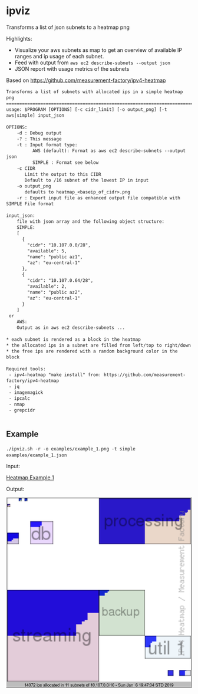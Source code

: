 # ipviz

Transforms a list of json subnets to a heatmap png

Highlights:

* Visualize your aws subnets as map to get an overview of available IP ranges and ip usage of each subnet.
* Feed with output from `aws ec2 describe-subnets --output json`
* JSON report with usage metrics of the subnets


Based on https://github.com/measurement-factory/ipv4-heatmap

```
Transforms a list of subnets with allocated ips in a simple heatmap png
=======================================================================
usage: $PROGRAM [OPTIONS] [-c cidr_limit] [-o output_png] [-t aws|simple] input_json

OPTIONS:
    -d : Debug output
    -? : This message
    -t : Input format type:
          AWS (default): Format as aws ec2 describe-subnets --output json
          SIMPLE : Format see below
    -c CIDR
       Limit the output to this CIDR
       Default to /16 subnet of the lowest IP in input
    -o output_png
       defaults to heatmap_<baseip_of_cidr>.png
    -r : Export input file as enhanced output file compatible with SIMPLE File format

input_json:
    file with json array and the following object structure:
    SIMPLE:
    [
      {
        "cidr": "10.107.0.0/28",
        "available": 5,
        "name": "public az1",
        "az": "eu-central-1"
      },
      {
        "cidr": "10.107.0.64/28",
        "available": 2,
        "name": "public az2",
        "az": "eu-central-1"
      }
    ]
 or
    AWS:
    Output as in aws ec2 describe-subnets ...

* each subnet is rendered as a block in the heatmap
* the allocated ips in a subnet are filled from left/top to right/down
* the free ips are rendered with a random background color in the block

Required tools:
 - ipv4-heatmap "make install" from: https://github.com/measurement-factory/ipv4-heatmap
 - jq
 - imagemagick
 - ipcalc
 - nmap
 - grepcidr


```

## Example

`./ipviz.sh -r -o examples/example_1.png -t simple examples/example_1.json`

Input:

[Heatmap Example 1](examples/example_1.json)

Output:

![Heatmap Example 1](examples/example_1.png)
